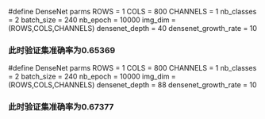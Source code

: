 #define DenseNet parms
ROWS = 1
COLS = 800
CHANNELS = 1
nb_classes = 2
batch_size = 240
nb_epoch = 10000
img_dim = (ROWS,COLS,CHANNELS)
densenet_depth = 40
densenet_growth_rate = 10

### 此时验证集准确率为0.65369

#define DenseNet parms
ROWS = 1
COLS = 800
CHANNELS = 1
nb_classes = 2
batch_size = 240
nb_epoch = 10000
img_dim = (ROWS,COLS,CHANNELS)
densenet_depth = 88
densenet_growth_rate = 10

### 此时验证集准确率为0.67377

